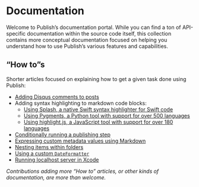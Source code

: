 # Documentation

Welcome to Publish’s documentation portal. While you can find a ton of API-specific documentation within the source code itself, this collection contains more conceptual documentation focused on helping you understand how to use Publish’s various features and capabilities.

## “How to”s

Shorter articles focused on explaining how to get a given task done using Publish:

- [Adding Disqus comments to posts](HowTo/adding-disqus-comments-to-item-pages.md)
- Adding syntax highlighting to markdown code blocks:
    - [Using Splash, a native Swift syntax highlighter for Swift code](HowTo/SyntaxHighlighting/using-splash.md)
    - [Using Pygments, a Python tool with support for over 500 languages](HowTo/SyntaxHighlighting/using-pygments.md)
    - [Using highlight.js, a JavaScript tool with support for over 180 languages](HowTo/SyntaxHighlighting/using-highlight-js.md)
- [Conditionally running a publishing step](HowTo/conditionally-run-a-step.md)
- [Expressing custom metadata values using Markdown](HowTo/custom-markdown-metadata-values.md)
- [Nesting items within folders](HowTo/nested-items.md)
- [Using a custom `DateFormatter`](HowTo/using-a-custom-date-formatter.md)
- [Running localhost server in Xcode](HowTo/running-localhost-server-in-xcode.md)

*Contributions adding more “How to” articles, or other kinds of documentation, are more than welcome.*

